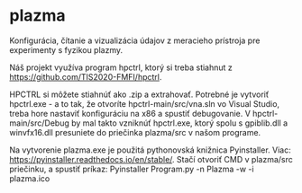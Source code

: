 # plazma
Konfigurácia, čítanie a vizualizácia údajov z meracieho prístroja pre experimenty s fyzikou plazmy.

Náš projekt využíva program hpctrl, ktorý si treba stiahnut z https://github.com/TIS2020-FMFI/hpctrl.

HPCTRL si môžete stiahnúť ako .zip a extrahovať.
Potrebné je vytvoriť hpctrl.exe - a to tak, že otvoríte hpctrl-main/src/vna.sln vo Visual Studio, treba hore nastaviť konfiguráciu na x86 a spustiť debugovanie.
V hpctrl-main/src/Debug by mal takto vzniknúť hpctrl.exe, ktorý spolu s gpiblib.dll a winvfx16.dll presuniete do priečinka plazma/src v našom programe.

Na vytvorenie plazma.exe je použitá pythonovská knižnica Pyinstaller. Viac: https://pyinstaller.readthedocs.io/en/stable/.
Stačí otvoriť CMD v plazma/src priečinku, a spustiť príkaz:
Pyinstaller Program.py -n Plazma -w -i plazma.ico
